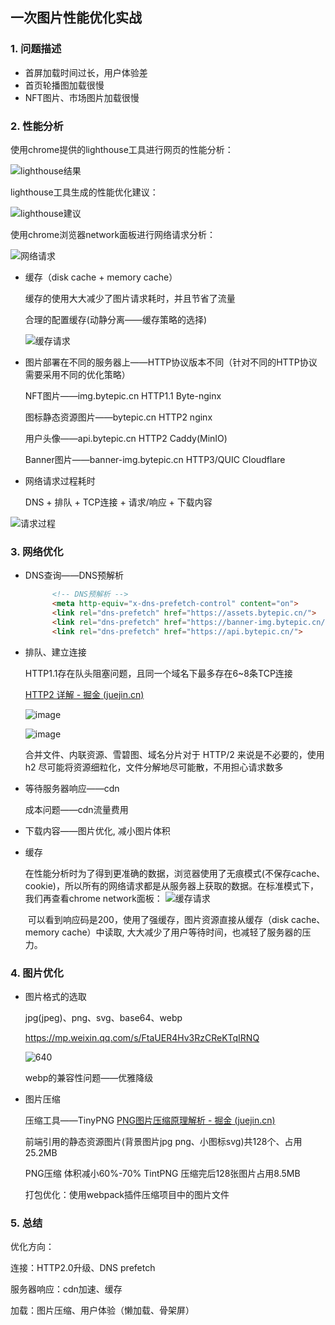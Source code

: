 ## 一次图片性能优化实战

### 1. 问题描述

- 首屏加载时间过长，用户体验差
- 首页轮播图加载很慢
- NFT图片、市场图片加载很慢

### 2. 性能分析

使用chrome提供的lighthouse工具进行网页的性能分析：

![lighthouse结果](https://picture-1305610595.cos.ap-guangzhou.myqcloud.com/202401161701579.png)

lighthouse工具生成的性能优化建议：

![lighthouse建议](https://picture-1305610595.cos.ap-guangzhou.myqcloud.com/202401161702084.png)

使用chrome浏览器network面板进行网络请求分析：

![网络请求](https://picture-1305610595.cos.ap-guangzhou.myqcloud.com/202401161702021.png)

- 缓存（disk cache + memory cache）

  缓存的使用大大减少了图片请求耗时，并且节省了流量

  合理的配置缓存(动静分离——缓存策略的选择)

  ![缓存请求](https://picture-1305610595.cos.ap-guangzhou.myqcloud.com/202401261735637.png)

- 图片部署在不同的服务器上——HTTP协议版本不同（针对不同的HTTP协议需要采用不同的优化策略）

  NFT图片——img.bytepic.cn HTTP1.1 Byte-nginx

  图标静态资源图片——bytepic.cn HTTP2 nginx

  用户头像——api.bytepic.cn HTTP2 Caddy(MinIO)

  Banner图片——banner-img.bytepic.cn HTTP3/QUIC Cloudflare

- 网络请求过程耗时

  DNS + 排队 + TCP连接 + 请求/响应 + 下载内容

![请求过程](https://picture-1305610595.cos.ap-guangzhou.myqcloud.com/202401261735584.png)

### 3. 网络优化

- DNS查询——DNS预解析

  ```html
  		<!-- DNS预解析 -->
  		<meta http-equiv="x-dns-prefetch-control" content="on">
  		<link rel="dns-prefetch" href="https://assets.bytepic.cn/">
  		<link rel="dns-prefetch" href="https://banner-img.bytepic.cn/">
  		<link rel="dns-prefetch" href="https://api.bytepic.cn/">
  ```

- 排队、建立连接

  HTTP1.1存在队头阻塞问题，且同一个域名下最多存在6~8条TCP连接

  [HTTP2 详解 - 掘金 (juejin.cn)](https://juejin.cn/post/6844903667569541133)

  ![image](https://p1-jj.byteimg.com/tos-cn-i-t2oaga2asx/gold-user-assets/2018/8/31/1658dc55395175fd~tplv-t2oaga2asx-zoom-in-crop-mark:3024:0:0:0.awebp)

  ![image](https://p1-jj.byteimg.com/tos-cn-i-t2oaga2asx/gold-user-assets/2018/8/31/1658dc553efe90bb~tplv-t2oaga2asx-zoom-in-crop-mark:3024:0:0:0.awebp)

  合并文件、内联资源、雪碧图、域名分片对于 HTTP/2 来说是不必要的，使用 h2 尽可能将资源细粒化，文件分解地尽可能散，不用担心请求数多

- 等待服务器响应——cdn

  成本问题——cdn流量费用

- 下载内容——图片优化, 减小图片体积

- 缓存

  ​	在性能分析时为了得到更准确的数据，浏览器使用了无痕模式(不保存cache、cookie)，所以所有的网络请求都是从服务器上获取的数据。在标准模式下，我们再查看chrome network面板：
  ![缓存请求](https://picture-1305610595.cos.ap-guangzhou.myqcloud.com/202401261736259.png)

  ​	可以看到响应码是200，使用了强缓存，图片资源直接从缓存（disk cache、memory cache）中读取, 大大减少了用户等待时间，也减轻了服务器的压力。

### 4. 图片优化

- 图片格式的选取

  jpg(jpeg)、png、svg、base64、webp

  https://mp.weixin.qq.com/s/FtaUER4Hv3RzCReKTqIRNQ

  ![640](https://picture-1305610595.cos.ap-guangzhou.myqcloud.com/202401261736770.png)

  webp的兼容性问题——优雅降级

- 图片压缩

  压缩工具——TinyPNG [PNG图片压缩原理解析 - 掘金 (juejin.cn)](https://juejin.cn/post/6844903798658318343)

  前端引用的静态资源图片(背景图片jpg png、小图标svg)共128个、占用25.2MB

  PNG压缩 体积减小60%-70% TintPNG 压缩完后128张图片占用8.5MB

  打包优化：使用webpack插件压缩项目中的图片文件

### 5. 总结

优化方向：

连接：HTTP2.0升级、DNS prefetch

服务器响应：cdn加速、缓存

加载：图片压缩、用户体验（懒加载、骨架屏）
